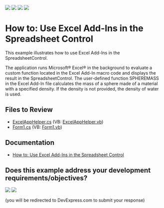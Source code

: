 <!-- default badges list -->
![](https://img.shields.io/endpoint?url=https://codecentral.devexpress.com/api/v1/VersionRange/128613984/24.2.1%2B)
[![](https://img.shields.io/badge/Open_in_DevExpress_Support_Center-FF7200?style=flat-square&logo=DevExpress&logoColor=white)](https://supportcenter.devexpress.com/ticket/details/E5012)
[![](https://img.shields.io/badge/📖_How_to_use_DevExpress_Examples-e9f6fc?style=flat-square)](https://docs.devexpress.com/GeneralInformation/403183)
[![](https://img.shields.io/badge/💬_Leave_Feedback-feecdd?style=flat-square)](#does-this-example-address-your-development-requirementsobjectives)
<!-- default badges end -->

# How to: Use Excel Add-Ins in the Spreadsheet Control

This example illustrates how to use Excel Add-Ins in the SpreadsheetControl.

The application runs Microsoft® Excel® in the background to evaluate a custom function located in the Excel Add-In macro code and displays the result in the SpreadsheetControl. The user-defined function SPHEREMASS in the Excel Add-In file calculates the mass of a sphere made of a material with a specified density. If the density is not provided, the density of water is used.

## Files to Review

* [ExcelAppHelper.cs](./CS/SpreadsheetAddIn/ExcelAppHelper.cs) (VB: [ExcelAppHelper.vb](./VB/SpreadsheetAddIn/ExcelAppHelper.vb))
* [Form1.cs](./CS/SpreadsheetAddIn/Form1.cs) (VB: [Form1.vb](./VB/SpreadsheetAddIn/Form1.vb))

## Documentation

* [How to: Use Excel Add-Ins in the Spreadsheet Control](https://docs.devexpress.com/WindowsForms/16477/controls-and-libraries/spreadsheet/examples/formulas/how-to-use-excel-add-ins-in-the-spreadsheet-control)
<!-- feedback -->
## Does this example address your development requirements/objectives?

[<img src="https://www.devexpress.com/support/examples/i/yes-button.svg"/>](https://www.devexpress.com/support/examples/survey.xml?utm_source=github&utm_campaign=how-to-use-excel-add-ins-in-winforms-spreadsheet&~~~was_helpful=yes) [<img src="https://www.devexpress.com/support/examples/i/no-button.svg"/>](https://www.devexpress.com/support/examples/survey.xml?utm_source=github&utm_campaign=how-to-use-excel-add-ins-in-winforms-spreadsheet&~~~was_helpful=no)

(you will be redirected to DevExpress.com to submit your response)
<!-- feedback end -->
